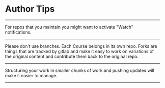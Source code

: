 # Author Tips

---

For repos that you maintain you might want to activate "Watch" notifications.

---

Please don't use branches. Each Course belongs in its own repo. Forks are things that are tracked by gitlab and make it easy to work on variations of the original content and contribute them back to the original repo.

---

Structuring your work in smaller chunks of work and pushing updates will make it easier to manage.

---
